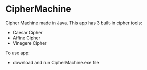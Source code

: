 # CipherMachine
Cipher Machine made in Java.
This app has 3 built-in cipher tools:
 - Caesar Cipher
 - Affine Cipher
 - Vinegere Cipher

To use app:
 - download and run CipherMachine.exe file
